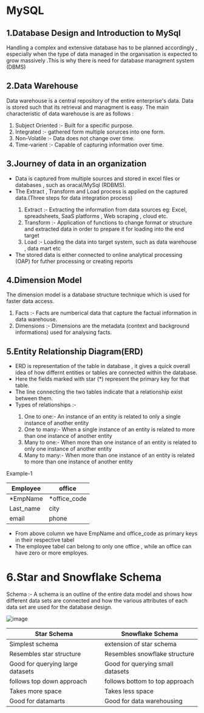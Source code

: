 # MySQL

## 1.Database Design and Introduction to MySql
<p>Handling a complex and extensive database has to be planned accordingly , especially when the type of data managed in the organisation is expected to grow massively .This is why there is need for database managment system (DBMS) </p>

## 2.Data Warehouse
Data warehouse is a central repository of the entire enterprise's data. Data is stored such that its retrieval and managment is easy.
The main characteristic of data warehouse is are as follows :
<ol>
  <li>Subject Oriented :- Built for a specific purpose. </li>
  <li>Integrated :- gathered form multiple sorurces into one form.</li>
  <li>Non-Volatile :- Data does not change over time.</li>
  <li>Time-varient :- Capable of capturing information over time.</li>
</ol>

## 3.Journey of data in an organization
<ul>
<li>Data is captured from multiple sources and stored in excel files or databases , such as oracal/MySql (RDBMS).</li>
<li>The Extract , Transform and Load process is applied on the captured data.(Three steps for data integration process)</li>
<ol>
  <li>Extract :- Extracting the information from data sources eg: Excel, spreadsheets, SaaS platforms , Web scraping , cloud etc.</li>
  <li>Transform :- Application of functions to change format or structure and extracted data in order to prepare it for loading into the end target</li>
  <li>Load :- Loading the data into target system, such as data warehouse , data mart etc </li>
</ol>
<li>The stored data is either connected to online analytical processing (OAP) for futher processing or creating reports</li>
</ul>

## 4.Dimension Model
 The dimension model is a database structure technique which is used for faster data access.
<ol>
  <li>Facts :- Facts are numberical data that capture the factual information in data warehouse.</li>
  <li>Dimensions :- Dimensions are the metadata (context and background informations) used for analysing facts.</li>
</ol>

## 5.Entity Relationship Diagram(ERD)
<ul>
<li>ERD is representation of the table in database , it gives a quick overall idea of how differnt entities or tables are connected within the database.</li>
  <li>Here the fields marked with star (*) represent the primary key for that table.</li>
  <li>The line connecting the two tables indicate that a relationship exist between them.</li>
  <li>Types of relationships :-</li>
  <ol>
    <li>One to one:- An instance of an entity is related to only a single instance of another entity</li>
    <li>One to many:- When a single instance of an entity is related to more than one instance of another entity</li>
    <li>Many to one:- When more than one instance of an entity is related to only one instance of another entity</li>
    <li>Many to many:- When more than one instance of an entity is related to more than one instance of another entity</li>
  </ol>
</ul>
  Example-1
  
| Employee | office |
| --- | --- |
| *EmpName | *office_code |
| Last_name | city |
|email|phone|

<ul>
  <li>From above column we have EmpName and office_code as primary keys in their respective tabel</li>
  <li>The employee tabel can belong to only one office , while an office can have zero or more employes.</li>
</ul>

# 6.Star and Snowflake Schema
Schema :- A schema is an outline of the entire data model and shows how different data sets are connected and how the various attributes of each data set are used for the database design.

![image](https://github.com/Prathama-sanshi/SQL/assets/59955378/c021d721-1743-40b8-8c3d-03258542c617)

| Star Schema | Snowflake Schema |
| --- | --- |
| Simplest schema | extension of star schema |
| Resembles star structure| Resembles snowflake structure|
|Good for querying large datasets|Good for querying small datasets|
|follows top down approach|follows bottom to top approach|
|Takes more space|Takes less space|
|Good for datamarts| Good for data warehousing|


